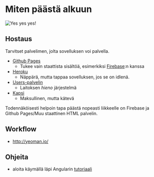 # Miten päästä alkuun

![Yes yes yes!](http://a.memegen.com/j5lept.gif)

## Hostaus

Tarvitset palvelimen, jolta sovelluksen voi palvella.

  * [Github Pages](https://pages.github.com/)
    * Tukee vain staattista sisältöä, esimerkiksi [Firebase](https://www.firebase.com/angular):n kanssa
  * [Heroku](http://heroku.com/)
    * Näppärä, mutta tappaa sovelluksen, jos se on idlenä.
  * [Users-palvelin](http://www.cs.helsinki.fi/en/compfac/running-cgi-and-php-scripts-and-use-tomcat-containers)
    * Laitoksen *hieno* järjestelmä
  * [Kapsi](http://www.kapsi.fi/)
    * Maksullinen, mutta kätevä

Todennäköisesti helpoin tapa päästä nopeasti liikkeelle on Firebase ja Github Pages/Muu staattinen HTML palvelin.

## Workflow

  * http://yeoman.io/

## Ohjeita

  * aloita käymällä läpi Angularin [tutoriaali](http://docs.angularjs.org/tutorial)

